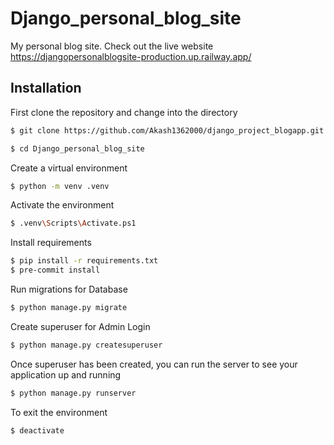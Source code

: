 # Django_personal_blog_site
My personal blog site.
Check out the live website https://djangopersonalblogsite-production.up.railway.app/
## Installation
First clone the repository and change into the directory
```bash
$ git clone https://github.com/Akash1362000/django_project_blogapp.git
```
```bash
$ cd Django_personal_blog_site
```
Create a virtual environment
```bash
$ python -m venv .venv
```
Activate the environment
```bash
$ .venv\Scripts\Activate.ps1
```
Install requirements
```bash
$ pip install -r requirements.txt
$ pre-commit install
```
Run migrations for Database
```bash
$ python manage.py migrate
```
Create superuser for Admin Login
```bash
$ python manage.py createsuperuser
```
Once superuser has been created, you can run the server to see your application up and running
```bash
$ python manage.py runserver
```
To exit the environment
```bash
$ deactivate
```
